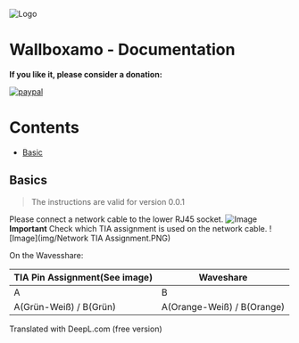 ![Logo](img/iceroad.png)

# Wallboxamo - Documentation

**If you like it, please consider a donation:**

[![paypal](https://www.paypalobjects.com/en_US/i/btn/btn_donateCC_LG.gif)](https://www.paypal.com/cgi-bin/webscr?cmd=_s-xclick&hosted_button_id=UYB92ZVNEFNF6&source=url)

# Contents

- [Basic](#basic)

## Basics

> The instructions are valid for version 0.0.1

Please connect a network cable to the lower RJ45 socket.
![Image](img/1718282573205.jpg)
**Important** Check which TIA assignment is used on the network cable.
![Image](img/Network TIA Assignment.PNG)

On the Wavesshare:

<table>
 <thead>
 <tr>
 <th>TIA Pin Assignment(See image)</th>
 <th>Waveshare</th>
 </tr>
  </thead>
  <tbody>
    <tr>
      <td>A</td>
      <td>B</td>
    </tr>
    <tr>
      <td>A(Grün-Weiß) / B(Grün)</td>
      <td>A(Orange-Weiß) / B(Orange)</td>
    </tr>
  </tbody>
</table>

Translated with DeepL.com (free version)
